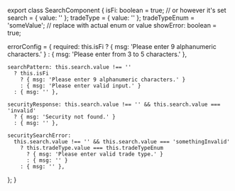 export class SearchComponent {
  isFi: boolean = true; // or however it's set
  search = { value: '' };
  tradeType = { value: '' };
  tradeTypeEnum = 'someValue'; // replace with actual enum or value
  showError: boolean = true;

  errorConfig = {
    required: this.isFi
      ? { msg: 'Please enter 9 alphanumeric characters.' }
      : { msg: 'Please enter from 3 to 5 characters.' },

    searchPattern: this.search.value !== ''
      ? this.isFi
        ? { msg: 'Please enter 9 alphanumeric characters.' }
        : { msg: 'Please enter valid input.' }
      : { msg: '' },

    securityResponse: this.search.value !== '' && this.search.value === 'invalid'
      ? { msg: 'Security not found.' }
      : { msg: '' },

    securitySearchError:
      this.search.value !== '' && this.search.value === 'somethingInvalid'
        ? this.tradeType.value === this.tradeTypeEnum
          ? { msg: 'Please enter valid trade type.' }
          : { msg: '' }
        : { msg: '' },
  };
}